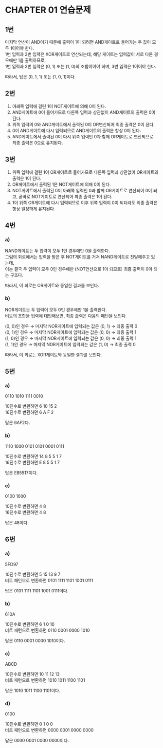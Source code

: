 # CHAPTER 01 연습문제

## 1번
마지막 연산이 AND이기 때문에 출력이 1이 되려면 AND게이트로 들어가는 두 값이 모두 1이어야 한다.  
1번 입력과 2번 입력은 XOR게이트로 연산되는데, 해당 게이트는 입력값이 서로 다른 경우에만 1을 출력하므로,  
1번 입력과 2번 입력은 (0, 1) 또는 (1, 0)의 조합이어야 하며, 3번 입력은 1이어야 한다.  

따라서, 답은 (0, 1, 1) 또는 (1, 0, 1)이다.

## 2번

1. 아래쪽 입력에 걸린 1이 NOT게이트에 의해 0이 된다.
2. AND게이트에 0이 들어가므로 다른쪽 입력과 상관없이 AND게이트의 출력은 0이 된다.
3. 위쪽 입력의 0와 AND게이트에서 출력된 0이 OR연산되어 최종 출력은 0이 된다.
4. 0이 AND게이트에 다시 입력되므로 AND게이트의 출력은 항상 0이 된다.
5. AND게이트에서 출력된 0이 다시 위쪽 입력인 0과 함께 OR게이트로 연산되므로 최종 출력은 0으로 유지된다. 

## 3번

1. 위쪽 입력에 걸린 1이 OR게이트로 들어가므로 다른쪽 입력과 상관없이 OR게이트의 출력은 1이 된다.
2. OR게이트에서 출력된 1은 NOT게이트에 의해 0이 된다.
3. NOT게이트에서 출력된 0이 아래쪽 입력인 0과 함께 OR게이트로 연산되어 0이 되고, 곧바로 NOT게이트로 연산되어 최종 출력은 1이 된다.
4. 1이 위쪽 OR게이트에 다시 입력되므로 이후 위쪽 입력이 0이 되더라도 최종 출력은 항상 일정하게 유지된다. 

## 4번

### a)

NAND게이트는 두 입력이 모두 1인 경우에만 0을 출력한다.  
그림의 회로에서는 입력을 받은 후 NOT게이트를 거쳐 NAND게이트로 전달해주고 있는데,  
이는 결국 두 입력이 모두 0인 경우에만 (NOT연산으로 1이 되므로) 최종 출력이 0이 되는 구조다.  

따라서, 이 회로는 OR게이트와 동일한 결과를 보인다.

### b)

NOR게이트는 두 입력이 모두 0인 경우에만 1을 출력한다.  
비트의 조합을 입력에 대입해보면, 최종 출력은 다음의 패턴을 보인다.  

(0, 0)인 경우 → 마지막 NOR게이트에 입력되는 값은 (0, 1) → 최종 출력 0  
(0, 1)인 경우 → 마지막 NOR게이트에 입력되는 값은 (0, 0) → 최종 출력 1   
(1, 0)인 경우 → 마지막 NOR게이트에 입력되는 값은 (0, 0) → 최종 출력 1   
(1, 1)인 경우 → 마지막 NOR게이트에 입력되는 값은 (1, 0) → 최종 출력 0   

따라서, 이 회로는 XOR게이트와 동일한 결과를 보인다.

## 5번

### a)

0110 1010 1111 0010  

10진수로 변환하면 6 10 15 2  
16진수로 변환하면 6 A F 2  

답은 6AF2다.

### b)

1110 1000 0101 0101 0001 0111

10진수로 변환하면 14 8 5 5 1 7  
16진수로 변환하면 E 8 5 5 1 7

답은 E85517이다.

### c)

0100 1000

10진수로 변환하면 4 8   
16진수로 변환하면 4 8

답은 48이다.

## 6번

### a)

5FD97

10진수로 변환하면 5 15 13 9 7    
비트 패턴으로 변환하면 0101 1111 1101 1001 0111    

답은 0101 1111 1101 1001 0111이다.

### b)

610A

10진수로 변환하면 6 1 0 10    
비트 패턴으로 변환하면 0110 0001 0000 1010  

답은 0110 0001 0000 1010이다.

### c)

ABCD

10진수로 변환하면 10 11 12 13   
비트 패턴으로 변환하면 1010 1011 1100 1101  

답은 1010 1011 1100 1101이다.

### d)

0100

10진수로 변환하면 0 1 0 0   
비트 패턴으로 변환하면 0000 0001 0000 0000

답은 0000 0001 0000 0000이다.
